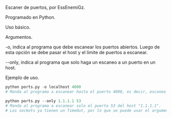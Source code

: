 Escaner de puertos, por EssEnemiGz.

Programado en Python.

Uso básico. 

Argumentos.

-o, indica al programa que debe escanear los puertos abiertos. Luego de esta opción se debe pasar el host y el limite de puertos a escanear.

--only, indica al programa que solo haga un escaneo a un puerto en un host.

Ejemplo de uso.

```python
python ports.py -o localhost 4000
# Manda al programa a escanear hasta el puerto 4000, es decir, escanea los puertos del 0 al 4000 en localhost.

python ports.py --only 1.1.1.1 53
# Manda al programa a escanear solo el puerto 53 del host "1.1.1.1".
# Los sockets ya tienen un TimeOut, por lo que se puede usar el argumento -o para los host remotos.
